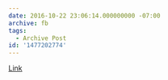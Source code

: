 ```yaml
---
date: 2016-10-22 23:06:14.000000000 -07:00
archive: fb
tags: 
  - Archive Post
id: '1477202774'
---
```


[Link](http://www.lettersofnote.com/2015/10/gentlemen-i-just-dont-belong-here.html)
